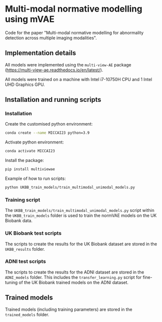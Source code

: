 # Multi-modal normative modelling using mVAE

Code for the paper "Multi-modal normative modelling for abnormality detection across multiple imaging modalities".

## Implementation details

All models were implemented using the ``multi-view-AE`` package (https://multi-view-ae.readthedocs.io/en/latest/).

All models were trained on a machine with Intel i7-10750H CPU and 1 Intel UHD Graphics GPU.

## Installation and running scripts

### Installation
Create the customised python environment:
```bash
conda create --name MICCAI23 python=3.9
```

Activate python environment:
```bash
conda activate MICCAI23
```

Install the package:
```bash
pip install multiviewae
```

Example of how to run scripts:
```bash
python UKBB_train_models/train_multimodal_unimodal_models.py 
```

### Training script
The ```UKBB_train_models/train_multimodal_unimodal_models.py```  script within the ```UKBB_train_models``` folder is used to train the normVAE models on the UK Biobank data. 

### UK Biobank test scripts
The scripts to create the results for the UK Biobank dataset are stored in the  ```UKBB_results``` folder.

### ADNI test scripts
The scripts to create the results for the ADNI dataset are stored in the  ```ADNI_models``` folder. This includes the ```transfer_learning.py``` script for fine-tuning of the UK Biobank trained models on the ADNI dataset.

## Trained models
Trained models (including training parameters) are stored in the ```trained_models``` folder.

